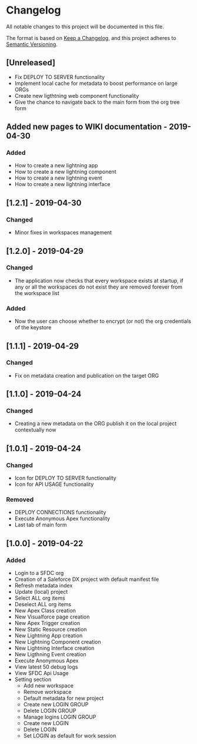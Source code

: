 # Changelog
All notable changes to this project will be documented in this file.

The format is based on [Keep a Changelog](https://keepachangelog.com/en/1.0.0/),
and this project adheres to [Semantic Versioning](https://semver.org/spec/v2.0.0.html).

## [Unreleased]
- Fix DEPLOY TO SERVER functionality
- Implement local cache for metadata to boost performance on large ORGs
- Create new ligthtning web component functionality
- Give the chance to navigate back to the main form from the org tree form

## Added new pages to WIKI documentation - 2019-04-30
### Added
- How to create a new lightning app
- How to create a new lightning component
- How to create a new lightning event
- How to create a new lightning interface

## [1.2.1] - 2019-04-30
### Changed
- Minor fixes in workspaces management

## [1.2.0] - 2019-04-29
### Changed
- The application now checks that every workspace exists at startup, if any or all the workspaces do not exist they are removed forever from the workspace list

### Added
- Now the user can choose whether to encrypt (or not) the org credentials of the keystore

## [1.1.1] - 2019-04-29
### Changed
- Fix on metadata creation and publication on the target ORG


## [1.1.0] - 2019-04-24
### Changed
- Creating a new metadata on the ORG  publish it on the local project contextually now

## [1.0.1] - 2019-04-24
### Changed
- Icon for DEPLOY TO SERVER functionality
- Icon for API USAGE functionality

### Removed
- DEPLOY CONNECTIONS functionality
- Execute Anonymous Apex functionality
- Last tab of main form

## [1.0.0] - 2019-04-22
### Added
- Login to a SFDC org
- Creation of a Saleforce DX project with default manifest file
- Refresh metadata index
- Update (local) project
- Select ALL org items
- Deselect ALL org items
- New Apex Class creation
- New Visualforce page creation
- New Apex Trigger creation
- New Static Resource creation
- New Lightning App creation
- New Lightning Component creation
- New Lightning Interface creation
- New Ligthning Event creation
- Execute Anonymous Apex
- View latest 50 debug logs
- View SFDC Api Usage
- Setting section
	- Add new workspace
	- Remove workspace
	- Default metadata for new project
	- Create new LOGIN GROUP
	- Delete LOGIN GROUP
	- Manage logins LOGIN GROUP
	- Create new LOGIN
	- Delete LOGIN
	- Set LOGIN as default for work session
	